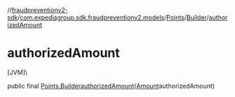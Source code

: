 //[fraudpreventionv2-sdk](../../../../index.md)/[com.expediagroup.sdk.fraudpreventionv2.models](../../index.md)/[Points](../index.md)/[Builder](index.md)/[authorizedAmount](authorized-amount.md)

# authorizedAmount

[JVM]\

public final [Points.Builder](index.md)[authorizedAmount](authorized-amount.md)([Amount](../../-amount/index.md)authorizedAmount)
